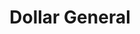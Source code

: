 ---
title: "Dollar General"
url: /battle-creek/dollar-general-east-emmett-street/
shop: variety store
---